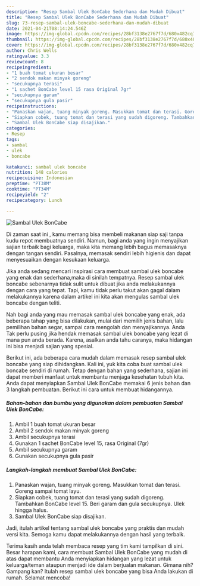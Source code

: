 ```yaml
---
description: "Resep Sambal Ulek BonCabe Sederhana dan Mudah Dibuat"
title: "Resep Sambal Ulek BonCabe Sederhana dan Mudah Dibuat"
slug: 73-resep-sambal-ulek-boncabe-sederhana-dan-mudah-dibuat
date: 2021-04-21T08:14:24.546Z
image: https://img-global.cpcdn.com/recipes/28bf3138e2767f7d/680x482cq70/sambal-ulek-boncabe-foto-resep-utama.jpg
thumbnail: https://img-global.cpcdn.com/recipes/28bf3138e2767f7d/680x482cq70/sambal-ulek-boncabe-foto-resep-utama.jpg
cover: https://img-global.cpcdn.com/recipes/28bf3138e2767f7d/680x482cq70/sambal-ulek-boncabe-foto-resep-utama.jpg
author: Chris Wells
ratingvalue: 3.3
reviewcount: 8
recipeingredient:
- "1 buah tomat ukuran besar"
- "2 sendok makan minyak goreng"
- "secukupnya terasi"
- "1 sachet BonCabe level 15 rasa Original 7gr"
- "secukupnya garam"
- "secukupnya gula pasir"
recipeinstructions:
- "Panaskan wajan, tuang minyak goreng. Masukkan tomat dan terasi. Goreng sampai tomat layu."
- "Siapkan cobek, tuang tomat dan terasi yang sudah digoreng. Tambahkan BonCabe level 15. Beri garam dan gula secukupnya. Ulek hingga halus."
- "Sambal Ulek BonCabe siap disajikan."
categories:
- Resep
tags:
- sambal
- ulek
- boncabe

katakunci: sambal ulek boncabe 
nutrition: 148 calories
recipecuisine: Indonesian
preptime: "PT38M"
cooktime: "PT34M"
recipeyield: "2"
recipecategory: Lunch

---
```



![Sambal Ulek BonCabe](https://img-global.cpcdn.com/recipes/28bf3138e2767f7d/680x482cq70/sambal-ulek-boncabe-foto-resep-utama.jpg)

Di zaman  saat ini , kamu memang bisa membeli makanan siap saji tanpa kudu repot membuatnya sendiri. Namun, bagi anda yang ingin menyajikan sajian terbaik bagi keluarga, maka kita memang lebih bagus memasaknya dengan tangan sendiri. Pasalnya, memasak sendiri lebih higienis dan dapat menyesuaikan dengan kesukaan keluarga.

Jika anda sedang mencari inspirasi cara membuat sambal ulek boncabe yang enak dan sederhana,maka di sinilah tempatnya. Resep sambal ulek boncabe  sebenarnya tidak sulit untuk dibuat jika anda melakukannya dengan cara yang tepat. Tapi, kamu tidak perlu takut akan gagal dalam melakukannya 
karena dalam artikel ini kita akan mengulas sambal ulek boncabe dengan teliti.  



Nah bagi anda yang mau memasak sambal ulek boncabe yang enak, ada beberapa tahap yang bisa dilakukan, mulai dari memilih jenis bahan, lalu pemilihan bahan segar, sampai cara mengolah dan menyajikannya. Anda Tak perlu pusing jika hendak memasak sambal ulek boncabe yang lezat di mana pun anda berada. Karena, asalkan anda  tahu caranya, maka hidangan ini bisa menjadi sajian yang spesial.

Berikut ini, ada beberapa cara mudah dalam memasak resep sambal ulek boncabe yang siap dihidangkan. Kali ini, yuk kita coba buat sambal ulek boncabe sendiri di rumah. Tetap dengan bahan yang sederhana, sajian ini dapat memberi manfaat untuk membantu menjaga kesehatan tubuh kita. Anda dapat menyiapkan Sambal Ulek BonCabe memakai 6 jenis bahan dan 3 langkah pembuatan. Berikut ini cara untuk membuat hidangannya.

<!--inarticleads1-->

##### Bahan-bahan dan bumbu yang digunakan dalam pembuatan Sambal Ulek BonCabe:

1. Ambil 1 buah tomat ukuran besar
1. Ambil 2 sendok makan minyak goreng
1. Ambil secukupnya terasi
1. Gunakan 1 sachet BonCabe level 15, rasa Original (7gr)
1. Ambil secukupnya garam
1. Gunakan secukupnya gula pasir




<!--inarticleads2-->

##### Langkah-langkah membuat Sambal Ulek BonCabe:

1. Panaskan wajan, tuang minyak goreng. Masukkan tomat dan terasi. Goreng sampai tomat layu.
1. Siapkan cobek, tuang tomat dan terasi yang sudah digoreng. Tambahkan BonCabe level 15. Beri garam dan gula secukupnya. Ulek hingga halus.
1. Sambal Ulek BonCabe siap disajikan.




Jadi, itulah artikel tentang  sambal ulek boncabe  yang praktis dan mudah versi kita. Semoga kamu dapat melakukannya dengan hasil yang terbaik. 

Terima kasih anda telah membaca resep yang tim kami tampilkan di sini. Besar harapan kami, cara membuat  Sambal Ulek BonCabe yang mudah di atas dapat membantu Anda menyiapkan hidangan yang lezat untuk keluarga/teman ataupun menjadi ide dalam berjualan makanan. Gimana nih? Gampang kan? Itulah resep sambal ulek boncabe yang bisa Anda lakukan di rumah. Selamat mencoba!

